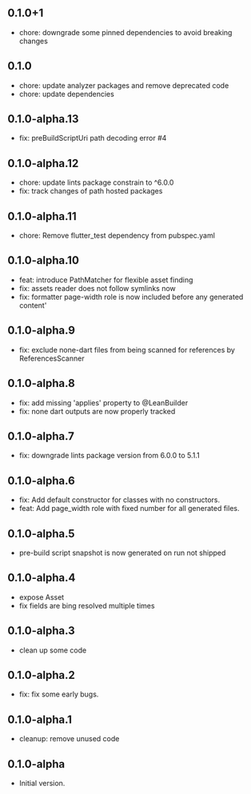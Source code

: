 ## 0.1.0+1
- chore: downgrade some pinned dependencies to avoid breaking changes
## 0.1.0
- chore: update analyzer packages and remove deprecated code
- chore: update dependencies
## 0.1.0-alpha.13
- fix: preBuildScriptUri path decoding error #4
## 0.1.0-alpha.12
- chore: update lints package constrain to ^6.0.0
- fix: track changes of path hosted packages
## 0.1.0-alpha.11
- chore: Remove flutter_test dependency from pubspec.yaml
## 0.1.0-alpha.10
- feat: introduce PathMatcher for flexible asset finding
- fix: assets reader does not follow symlinks now
- fix: formatter page-width role is now included before any generated content'
## 0.1.0-alpha.9
- fix: exclude none-dart files from being scanned for references by ReferencesScanner
## 0.1.0-alpha.8
- fix: add missing 'applies' property to @LeanBuilder
- fix: none dart outputs are now properly tracked
## 0.1.0-alpha.7
- fix: downgrade lints package version from 6.0.0 to 5.1.1
## 0.1.0-alpha.6
- fix: Add default constructor for classes with no constructors.
- feat: Add page_width role with fixed number for all generated files.
## 0.1.0-alpha.5
- pre-build script snapshot is now generated on run not shipped
## 0.1.0-alpha.4
- expose Asset
- fix fields are bing resolved multiple times
## 0.1.0-alpha.3
- clean up some code
## 0.1.0-alpha.2
- fix: fix some early bugs.
## 0.1.0-alpha.1
- cleanup: remove unused code

## 0.1.0-alpha

- Initial version.
